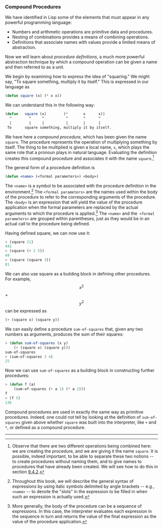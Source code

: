 ### Compound Procedures

We have identified in Lisp some of the elements that must appear in any powerful programming language:

* Numbers and arithmetic operations are primitive data and procedures.
* Nesting of combinations provides a means of combining operations.
* Definitions that associate names with values provide a limited means of abstraction. 

Now we will learn about *procedure definitions*, a much more powerful abstraction technique by which a compound operation can be given a name and then referred to as a unit.

We begin by examining how to express the idea of "squaring." We might say, "To square something, multiply it by itself." This is expressed in our language as 

```lisp
(defun square (x) (* x x))
```

We can understand this in the following way:

```lisp
(defun   square (x)        (*       x      x))
  ^        ^     ^          ^       ^      ^
  |        |     |          |       |      |
 To      square something, multiply it by itself.
```

We have here a *compound procedure*, which has been given the name ``square``. The procedure represents the operation of multiplying something by itself. The thing to be multiplied is given a local name, ``x``, which plays the same role that a pronoun plays in natural language. Evaluating the definition creates this compound procedure and associates it with the name ``square``.[^1]

The general form of a procedure definition is

```lisp
(defun <name> (<formal parameters>) <body>)
```

The ``<name>`` is a symbol to be associated with the procedure definition in the environment.[^2] The ``<formal parameters>`` are the names used within the body of the procedure to refer to the corresponding arguments of the procedure. The ``<body>`` is an expression that will yield the value of the procedure application when the formal parameters are replaced by the actual arguments to which the procedure is applied.[^3] The ``<name>`` and the`` <formal parameters>`` are grouped within parentheses, just as they would be in an actual call to the procedure being defined.

Having defined square, we can now use it:

```lisp
> (square 21)
441
> (square (+ 2 5))
49
> (square (square 3))
81
```

We can also use square as a building block in defining other procedures. For example, $$x^2$$ + $$y^2$$ can be expressed as

```lisp
(+ (square x) (square y))
```

 We can easily define a procedure ``sum-of-squares`` that, given any two numbers as arguments, produces the sum of their squares:
 
 ```lisp
 > (defun sum-of-squares (x y)
     (+ (square x) (square y)))
sum-of-squares
> (sum-of-squares 3 4)
25
```

Now we can use ``sum-of-squares`` as a building block in constructing further procedures:

```lisp
> (defun f (a)
    (sum-of-squares (+ a 1) (* a 2)))
f
> (f 5)
136
```

Compound procedures are used in exactly the same way as primitive procedures. Indeed, one could not tell by looking at the definition of ``sum-of-squares`` given above whether ``square`` was built into the interpreter, like ``+`` and ``*``, or defined as a compound procedure.

----

[^1]: Observe that there are two different operations being combined here: we are creating the procedure, and we are giving it the name ``square``. It is possible, indeed important, to be able to separate these two notions -- to create procedures without naming them, and to give names to procedures that have already been created. We will see how to do this in section [9.4.2](). 

[^2]: Throughout this book, we will describe the general syntax of expressions by using italic symbols delimited by angle brackets -- e.g., ``<name>`` -- to denote the "slots" in the expression to be filled in when such an expression is actually used. 

[^3]: More generally, the body of the procedure can be a sequence of expressions. In this case, the interpreter evaluates each expression in the sequence in turn and returns the value of the final expression as the value of the procedure application. 





